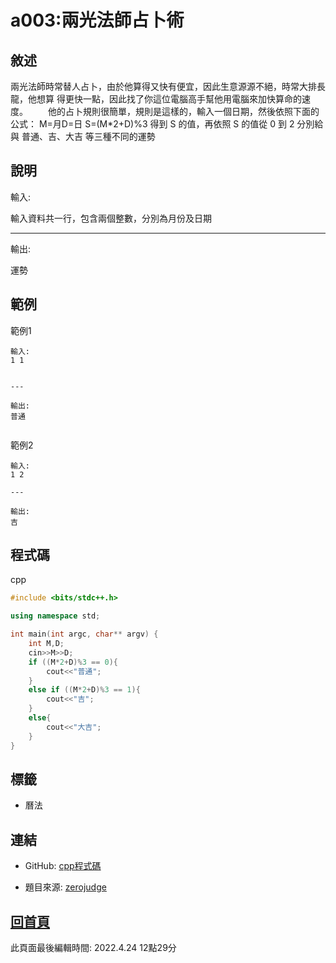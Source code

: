 # a003:兩光法師占卜術

## 敘述

兩光法師時常替人占卜，由於他算得又快有便宜，因此生意源源不絕，時常大排長龍，他想算 得更快一點，因此找了你這位電腦高手幫他用電腦來加快算命的速度。
　　他的占卜規則很簡單，規則是這樣的，輸入一個日期，然後依照下面的公式：
M=月D=日 S=(M*2+D)%3
得到 S 的值，再依照 S 的值從 0 到 2 分別給與 普通、吉、大吉 等三種不同的運勢
 


## 說明

輸入:

輸入資料共一行，包含兩個整數，分別為月份及日期

---

輸出:

運勢

## 範例
範例1

```
輸入:
1 1

---

輸出:
普通

```
範例2

```
輸入:
1 2

---

輸出:
吉

```

## 程式碼
cpp

```cpp
#include <bits/stdc++.h>

using namespace std;

int main(int argc, char** argv) {
	int M,D;
	cin>>M>>D;
	if ((M*2+D)%3 == 0){
		cout<<"普通";
	}
	else if ((M*2+D)%3 == 1){
		cout<<"吉";
	}
	else{
		cout<<"大吉";
	}
}

```

## 標籤
- 曆法


## 連結
- GitHub: [cpp程式碼](https://github.com/henryleecode23/solve_record/blob/main/zerojudge/a003/main.cpp)


- 題目來源: [zerojudge](https://zerojudge.tw/ShowProblem?problemid=a003)

## [回首頁](https://henryleecode23.github.io/solve_record/)

此頁面最後編輯時間: 2022.4.24 12點29分

